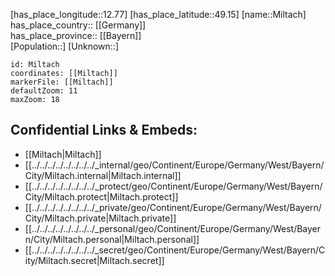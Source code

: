 ﻿---
location: [49.15,12.77] 
mapzoom: [7,12] 
mapmarker: city 
type: City
tags:
- geo/City


SpocWebEntityId: 32488
isDeleted: false
confidential: public

---
[has_place_longitude::12.77] 
[has_place_latitude::49.15] 
[name::Miltach] 
has_place_country:: [[Germany]]  
has_place_province:: [[Bayern]]  
[Population::] 
[Unknown::] 


```leaflet
id: Miltach
coordinates: [[Miltach]] 
markerFile: [[Miltach]] 
defaultZoom: 11 
maxZoom: 18
```


## Confidential Links & Embeds: 
- [[Miltach|Miltach]]  
- [[../../../../../../../../_internal/geo/Continent/Europe/Germany/West/Bayern/City/Miltach.internal|Miltach.internal]] 
- [[../../../../../../../../_protect/geo/Continent/Europe/Germany/West/Bayern/City/Miltach.protect|Miltach.protect]] 
- [[../../../../../../../../_private/geo/Continent/Europe/Germany/West/Bayern/City/Miltach.private|Miltach.private]] 
- [[../../../../../../../../_personal/geo/Continent/Europe/Germany/West/Bayern/City/Miltach.personal|Miltach.personal]] 
- [[../../../../../../../../_secret/geo/Continent/Europe/Germany/West/Bayern/City/Miltach.secret|Miltach.secret]] 
